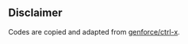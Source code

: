 ## Disclaimer

Codes are copied and adapted from [genforce/ctrl-x](https://github.com/genforce/ctrl-x).
